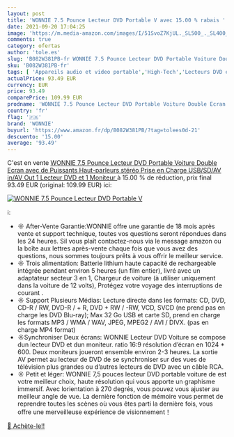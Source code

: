 ```yaml
---
layout: post
title: 'WONNIE 7.5 Pounce Lecteur DVD Portable V avec 15.00 % rabais '
date: 2021-09-20 17:04:25
image: 'https://m.media-amazon.com/images/I/51SvoZ7KjUL._SL500_._SL400_.jpg'
comments: true
category: ofertas
author: 'tole.es'
slug: 'B082W381PB-fr WONNIE 7.5 Pounce Lecteur DVD Portable Voiture Double...'
sku: 'B082W381PB-fr'
tags: [ 'Appareils audio et video portable','High-Tech','Lecteurs DVD et Blu-ray portables','wonnie', ]
actualPrice: 93.49 EUR
currency: EUR
price: 93.49
comparePrice: 109.99 EUR
prodname: 'WONNIE 7.5 Pounce Lecteur DVD Portable Voiture Double Ecran avec de Puissants Haut-parleurs stéréo  Prise en Charge USB/SD/AV in/AV Out 1 Lecteur DVD et 1 Moniteur '
country: 'fr'
flag: '🇫🇷'
brand: 'WONNIE'
buyurl: 'https://www.amazon.fr/dp/B082W381PB/?tag=tolees0d-21'
descuento: '15.00'
average: '93.49'
---
```


C'est en vente [WONNIE 7.5 Pounce Lecteur DVD Portable Voiture Double Ecran avec de Puissants Haut-parleurs stéréo  Prise en Charge USB/SD/AV in/AV Out 1 Lecteur DVD et 1 Moniteur ](https://www.amazon.fr/dp/B082W381PB/?tag=tolees0d-21)  à  15.00 % de réduction, prix final  93.49 EUR (original: 109.99 EUR) ici:

[![WONNIE 7.5 Pounce Lecteur DVD Portable V](https://m.media-amazon.com/images/I/51SvoZ7KjUL._SL500_._SL400_.jpg)](https://www.amazon.fr/dp/B082W381PB/?tag=tolees0d-21)

ℹ️:

- ☼ After-Vente Garantie:WONNIE offre une garantie de 18 mois après vente et support technique, toutes vos questions seront répondues dans les 24 heures. Sil vous plaît contactez-nous via le message amazon ou la boîte aux lettres après-vente chaque fois que vous avez des questions, nous sommes toujours prêts à vous offrir le meilleur service.
- ☼ Trois alimentation: Batterie lithium haute capacité de rechargeable intégrée pendant environ 5 heures (un film entier), livré avec un adaptateur secteur 3 en 1, Chargeur de voiture (à utiliser uniquement dans la voiture de 12 volts), Protégez votre voyage des interruptions de courant .
- ☼ Support Plusieurs Médias: Lecture directe dans les formats: CD, DVD, CD-R / RW, DVD-R / + R, DVD + RW / -RW, VCD, SVCD (ne prend pas en charge les DVD Blu-ray); Max 32 Go USB et carte SD, prend en charge les formats MP3 / WMA / WAV, JPEG, MPEG2 / AVI / DIVX. (pas en charge MP4 format)
- ☼Synchroniser Deux écrans: WONNIE Lecteur DVD Voiture se compose dun lecteur DVD et dun moniteur. ratio 16:9 résolution d’écran en 1024 * 600. Deux moniteurs joueront ensemble environ 2-3 heures. La sortie AV permet au lecteur de DVD de se synchroniser sur des vues de télévision plus grandes ou d’autres lecteurs de DVD avec un câble RCA.
- ☼ Petit et léger: WONNIE 7,5 pouces lecteur DVD portable voiture de est votre meilleur choix, haute résolution qui vous apporte un graphisme immersif. Avec lorientation à 270 degrés, vous pouvez vous ajuster au meilleur angle de vue. La dernière fonction de mémoire vous permet de reprendre toutes les scènes où vous êtes parti la dernière fois, vous offre une merveilleuse expérience de visionnement！

[🛒 Achète-le!!](https://www.amazon.fr/dp/B082W381PB/?tag=tolees0d-21)
